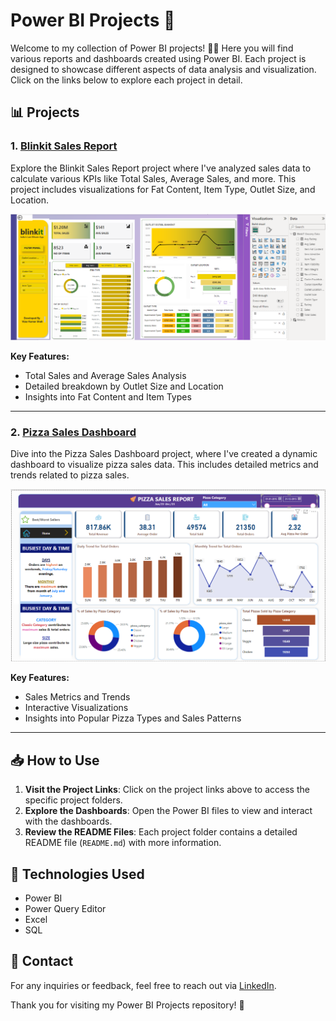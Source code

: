 # Power BI Projects 🚀

Welcome to my collection of Power BI projects! 🎨✨ Here you will find various reports and dashboards created using Power BI. Each project is designed to showcase different aspects of data analysis and visualization. Click on the links below to explore each project in detail.

## 📊 Projects

### 1. [Blinkit Sales Report](https://github.com/VIJAY626404/Power-Bi-Projects/tree/main/Blinkit%20Sales%20Report)
Explore the Blinkit Sales Report project where I've analyzed sales data to calculate various KPIs like Total Sales, Average Sales, and more. This project includes visualizations for Fat Content, Item Type, Outlet Size, and Location. 

![Blinkit Sales Report](https://github.com/VIJAY626404/Power-Bi-Projects/raw/main/Blinkit%20Sales%20Report/dashboard%20report.png)

**Key Features:**
- Total Sales and Average Sales Analysis
- Detailed breakdown by Outlet Size and Location
- Insights into Fat Content and Item Types

---

### 2. [Pizza Sales Dashboard](https://github.com/VIJAY626404/Power-Bi-Projects/tree/main/Pizza%20Sales%20Dashboard)
Dive into the Pizza Sales Dashboard project, where I've created a dynamic dashboard to visualize pizza sales data. This includes detailed metrics and trends related to pizza sales.

![Pizza Sales Dashboard](https://github.com/VIJAY626404/Power-Bi-Projects/blob/main/Pizza%20Sales%20Dashboard/Dashboard%20Images/home%20dashboard.png) <!-- Replace with actual screenshot URL -->


**Key Features:**
- Sales Metrics and Trends
- Interactive Visualizations
- Insights into Popular Pizza Types and Sales Patterns

---

## 📥 How to Use
1. **Visit the Project Links**: Click on the project links above to access the specific project folders.
2. **Explore the Dashboards**: Open the Power BI files to view and interact with the dashboards.
3. **Review the README Files**: Each project folder contains a detailed README file (`README.md`) with more information.

## 🎨 Technologies Used
- Power BI
- Power Query Editor
- Excel
- SQL

## 📢 Contact
For any inquiries or feedback, feel free to reach out via [LinkedIn](https://www.linkedin.com/in/vijay-kumar-shah).

Thank you for visiting my Power BI Projects repository! 🚀




